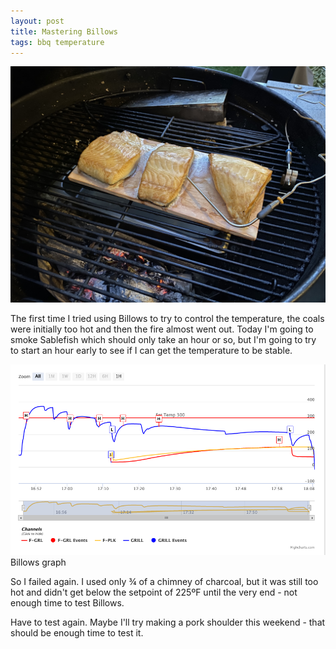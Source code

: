 ```yaml
---
layout: post
title: Mastering Billows
tags: bbq temperature
---
```

![Smoked Sablefish](/images/smoked-sablefish.jpeg)

The first time I tried using Billows to try to control the temperature, the coals were initially too hot and then the fire almost went out. Today I'm going to smoke Sablefish which should only take an hour or so, but I'm going to try to start an hour early to see if I can get the temperature to be stable.

![Billows 2](/images/billows-2.png)
Billows graph

So I failed again. I used only ¾ of a chimney of charcoal, but it was still too hot and didn't get below the setpoint of 225ºF until the very end - not enough time to test Billows.

Have to test again. Maybe I'll try making a pork shoulder this weekend - that should be enough time to test it.